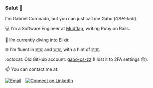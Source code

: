 ### Salut 👋

I'm Gabriel Coronado, but you can just call me Gabo (_GAH-boh_).

💻 I’m a Software Engineer at [Mudflap](https://www.mudflapinc.com/), writing Ruby on Rails.

🌱 I’m currently diving into Elixir.

🌐 I'm fluent in 🇪🇸 and 🇺🇸, with a hint of 🇫🇷. 

:octocat: Old GitHub account: [gabo-cs-zz](https://github.com/gabo-cs-zz) (I lost it to 2FA settings 😞).

📫 You can contact me at:

[![Email](https://img.shields.io/badge/--email?label=Email&logo=Gmail&style=social)](mailto:gabrielomar2809@gmail.com) [![Connect on LinkedIn](https://img.shields.io/badge/--linkedin?label=LinkedIn&logo=LinkedIn&style=social)](https://www.linkedin.com/in/gabo-cs/)
